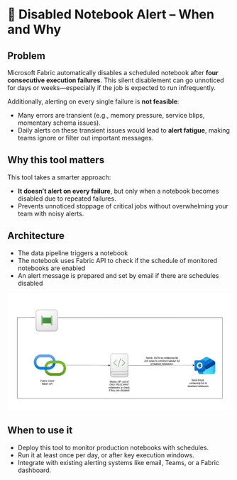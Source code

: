 # 🚨 Disabled Notebook Alert – When and Why

## Problem

Microsoft Fabric automatically disables a scheduled notebook after **four consecutive execution failures**. This silent disablement can go unnoticed for days or weeks—especially if the job is expected to run infrequently.

Additionally, alerting on every single failure is **not feasible**:
- Many errors are transient (e.g., memory pressure, service blips, momentary schema issues).
- Daily alerts on these transient issues would lead to **alert fatigue**, making teams ignore or filter out important messages.

## Why this tool matters

This tool takes a smarter approach:
- **It doesn’t alert on every failure**, but only when a notebook becomes disabled due to repeated failures.
- Prevents unnoticed stoppage of critical jobs without overwhelming your team with noisy alerts.

## Architecture

- The data pipeline triggers a notebook
- The notebook uses Fabric API to check if the schedule of monitored notebooks are enabled
- An alert message is prepared and set by email if there are schedules disabled

![architecture](images/notebookDisabledSystem.png)

## When to use it

- Deploy this tool to monitor production notebooks with schedules.
- Run it at least once per day, or after key execution windows.
- Integrate with existing alerting systems like email, Teams, or a Fabric dashboard.
